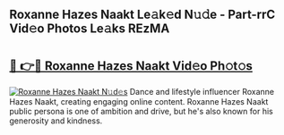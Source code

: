 ## Roxanne Hazes Naakt Le𝚊k𝚎d N𝚞𝚍e - Part-rrC Vid𝚎o Photos Le𝚊ks REzMA

# <h2><a href="http://fb7w6cc.evod.top/?m=Roxanne+Hazes+Naakt">🔗 👉🔴 Roxanne Hazes Naakt Vid𝚎o Ph𝚘t𝚘s</a></h2>

[![Roxanne Hazes Naakt N𝚞d𝚎s](https://i.imgur.com/8V9OHl7.gif)](http://fb7w6cc.evod.top/?m=Roxanne+Hazes+Naakt)
Dance and lifestyle influencer Roxanne Hazes Naakt, creating engaging online content. Roxanne Hazes Naakt public persona is one of ambition and drive, but he's also known for his generosity and kindness. 
